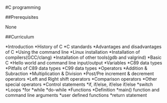 #C programming

##Prerequisites

None

##Curriculum

*Introduction
  *History of C
  *C standards
  *Advantages and disadvantages of C
  *Using the command line
  *Linux installation
  *Installation of compilers(GCC/clang)
  *Installation of other tools(gdb and valgrind)
*Basic C
  *Hello world and command line input/output
  *Variables
    *C89 data types
    *Pitfalls of C89 data types
    *C99 data types
  *Operators
    *Addition & Subraction
    *Multiplication & Division
    *Post/Pre increment & decrement operators
    *Left and Right shift operators
    *Comparison operators
    *Other special operators
  *Control statements
    *if, if/else, if/else if/else
    *switch
  *Loops
    *for
    *while
    *do-while
  *Functions
    *Definition
    *main() function and command line arguments
    *user defined functions
    *return statement
